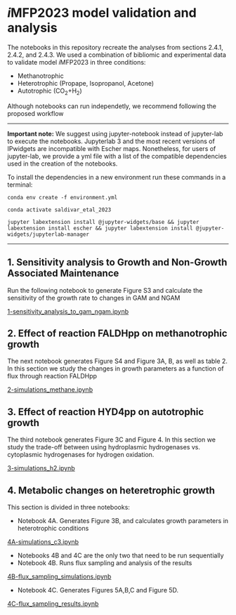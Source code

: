 # *i*MFP2023 model validation and analysis

The notebooks in this repository recreate the analyses from sections 2.4.1, 2.4.2, and 2.4.3.
We used a combination of bibliomic and experimental data to validate model *i*MFP2023 in three conditions:
- Methanotrophic
- Heterotrophic (Propape, Isopropanol, Acetone)
- Autotrophic (CO<sub>2</sub>+H<sub>2</sub>)

Although notebooks can run independetly, we recommend following the proposed workflow

---
**Important note:** We suggest using jupyter-notebook instead of jupyter-lab to execute the notebooks.
Jupyterlab 3 and the most recent versions of IPwidgets are incompatible with Escher maps. Nonetheless, for users of jupyter-lab, we provide a yml file with a list of the compatible dependencies used in the creation of the notebooks.

To install the dependencies in a new environment run these commands in a terminal:

`conda env create -f environment.yml`

`conda activate saldivar_etal_2023`

`jupyter labextension install @jupyter-widgets/base && jupyter labextension install escher && jupyter labextension install @jupyter-widgets/jupyterlab-manager`

---

## 1. Sensitivity analysis to Growth and Non-Growth Associated Maintenance

Run the following notebook to generate Figure S3 and calculate the sensitivity of the growth rate to changes in GAM and NGAM

[1-sensitivity_analysis_to_gam_ngam.ipynb](1-sensitivity_analysis_to_gam_ngam.ipynb)

## 2. Effect of reaction FALDHpp on methanotrophic growth

The next notebook generates Figure S4 and Figure 3A, B, as well as table 2. In this section we study the changes in growth parameters as a function of flux through reaction FALDHpp

[2-simulations_methane.ipynb](2-simulations_methane.ipynb)

## 3. Effect of reaction HYD4pp on autotrophic growth

The third notebook generates Figure 3C and Figure 4. In this section we study the trade-off between using hydroplasmic hydrogenases vs. cytoplasmic hydrogenases for hydrogen oxidation.

[3-simulations_h2.ipynb](3-simulations_h2.ipynb)

## 4. Metabolic changes on heteretrophic growth

This section is divided in three notebooks:
- Notebook 4A. Generates Figure 3B, and calculates growth parameters in heterotrophic conditions

[4A-simulations_c3.ipynb](4A-simulations_c3.ipynb)

- Notebooks 4B and 4C are the only two that need to be run sequentially
- Notebook 4B. Runs flux sampling and analysis of the results

[4B-flux_sampling_simulations.ipynb](4B-flux_sampling_simulations.ipynb)

- Notebook 4C. Generates Figures 5A,B,C and Figure 5D.

[4C-flux_sampling_results.ipynb](4C-flux_sampling_results.ipynb)

